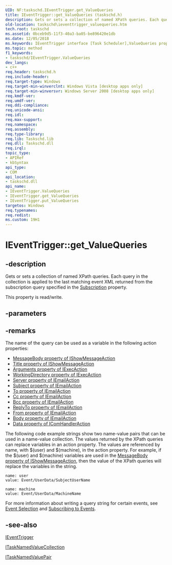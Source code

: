 ```yaml
---
UID: NF:taskschd.IEventTrigger.get_ValueQueries
title: IEventTrigger::get_ValueQueries (taskschd.h)
description: Gets or sets a collection of named XPath queries. Each query in the collection is applied to the last matching event XML returned from the subscription query specified in the Subscription property.
old-location: taskschd\ieventtrigger_valuequeries.htm
tech.root: taskschd
ms.assetid: 0bceb9d5-11f3-40a3-ba05-be896420e1db
ms.date: 12/05/2018
ms.keywords: IEventTrigger interface [Task Scheduler],ValueQueries property, IEventTrigger.ValueQueries, IEventTrigger.get_ValueQueries, IEventTrigger::ValueQueries, IEventTrigger::get_ValueQueries, IEventTrigger::put_ValueQueries, ValueQueries property [Task Scheduler], ValueQueries property [Task Scheduler],IEventTrigger interface, get_ValueQueries, taskschd.ieventtrigger_valuequeries, taskschd/IEventTrigger::ValueQueries, taskschd/IEventTrigger::get_ValueQueries, taskschd/IEventTrigger::put_ValueQueries
ms.topic: method
f1_keywords:
- taskschd/IEventTrigger.ValueQueries
dev_langs:
- c++
req.header: taskschd.h
req.include-header: 
req.target-type: Windows
req.target-min-winverclnt: Windows Vista [desktop apps only]
req.target-min-winversvr: Windows Server 2008 [desktop apps only]
req.kmdf-ver: 
req.umdf-ver: 
req.ddi-compliance: 
req.unicode-ansi: 
req.idl: 
req.max-support: 
req.namespace: 
req.assembly: 
req.type-library: 
req.lib: Taskschd.lib
req.dll: Taskschd.dll
req.irql: 
topic_type:
- APIRef
- kbSyntax
api_type:
- COM
api_location:
- taskschd.dll
api_name:
- IEventTrigger.ValueQueries
- IEventTrigger.get_ValueQueries
- IEventTrigger.put_ValueQueries
targetos: Windows
req.typenames: 
req.redist: 
ms.custom: 19H1
---
```


# IEventTrigger::get_ValueQueries


## -description


Gets or sets a collection of named XPath queries. Each query in the collection is applied to the last matching event XML returned from the subscription query specified in the <a href="https://docs.microsoft.com/windows/desktop/api/taskschd/nf-taskschd-ieventtrigger-get_subscription">Subscription</a> property. 

This property is read/write.


## -parameters


## -remarks



The name of the query can be used as a variable in the following action properties:<ul>
<li>
<a href="https://docs.microsoft.com/windows/desktop/api/taskschd/nf-taskschd-ishowmessageaction-get_messagebody">MessageBody property of IShowMessageAction</a>
</li>
<li>
<a href="https://docs.microsoft.com/windows/desktop/api/taskschd/nf-taskschd-ishowmessageaction-get_title">Title property of IShowMessageAction</a>
</li>
<li>
<a href="https://docs.microsoft.com/windows/desktop/api/taskschd/nf-taskschd-iexecaction-get_arguments">Arguments property of IExecAction</a>
</li>
<li>
<a href="https://docs.microsoft.com/windows/desktop/api/taskschd/nf-taskschd-iexecaction-get_workingdirectory">WorkingDirectory property of IExecAction</a>
</li>
<li>
<a href="https://docs.microsoft.com/windows/desktop/api/taskschd/nf-taskschd-iemailaction-get_server">Server property of IEmailAction</a>
</li>
<li>
<a href="https://docs.microsoft.com/windows/desktop/api/taskschd/nf-taskschd-iemailaction-get_subject">Subject property of IEmailAction</a>
</li>
<li>
<a href="https://docs.microsoft.com/windows/desktop/api/taskschd/nf-taskschd-iemailaction-get_to">To property of IEmailAction</a>
</li>
<li>
<a href="https://docs.microsoft.com/windows/desktop/api/taskschd/nf-taskschd-iemailaction-get_cc">Cc property of IEmailAction</a>
</li>
<li>
<a href="https://docs.microsoft.com/windows/desktop/api/taskschd/nf-taskschd-iemailaction-get_bcc">Bcc property of IEmailAction</a>
</li>
<li>
<a href="https://docs.microsoft.com/windows/desktop/api/taskschd/nf-taskschd-iemailaction-get_replyto">ReplyTo property of IEmailAction</a>
</li>
<li>
<a href="https://docs.microsoft.com/windows/desktop/api/taskschd/nf-taskschd-iemailaction-get_from">From property of IEmailAction</a>
</li>
<li>
<a href="https://docs.microsoft.com/windows/desktop/api/taskschd/nf-taskschd-iemailaction-get_body">Body property of IEmailAction</a>
</li>
<li>
<a href="https://docs.microsoft.com/windows/desktop/api/taskschd/nf-taskschd-icomhandleraction-get_data">Data property of IComHandlerAction</a>
</li>
</ul>


The following  code example strings show two name-value pairs that can  be used in a name-value collection.
The values returned by the XPath queries can replace variables in an action property. The values are referenced by name,  with $(user) and $(machine), in the action property. For example, if the $(user) and $(machine) variables are used in the <a href="https://docs.microsoft.com/windows/desktop/api/taskschd/nf-taskschd-ishowmessageaction-get_messagebody">MessageBody property of IShowMessageAction</a>, then the value of the XPath queries will replace the variables in the string.

<pre class="syntax" xml:space="preserve"><code>name: user
value: Event/UserData/SubjectUserName

name: machine
value: Event/UserData/MachineName</code></pre>
For more information about writing a query string for certain events, see <a href="http://go.microsoft.com/fwlink/p/?linkid=168218">Event Selection</a> and <a href="http://go.microsoft.com/fwlink/p/?linkid=168415">Subscribing to Events</a>.




## -see-also




<a href="https://docs.microsoft.com/windows/desktop/api/taskschd/nn-taskschd-ieventtrigger">IEventTrigger</a>



<a href="https://docs.microsoft.com/windows/desktop/api/taskschd/nn-taskschd-itasknamedvaluecollection">ITaskNamedValueCollection</a>



<a href="https://docs.microsoft.com/windows/desktop/api/taskschd/nn-taskschd-itasknamedvaluepair">ITaskNamedValuePair</a>
 

 

